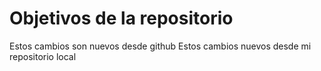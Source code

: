 # Objetivos de la repositorio

Estos cambios son nuevos desde github
Estos cambios nuevos desde mi repositorio local
